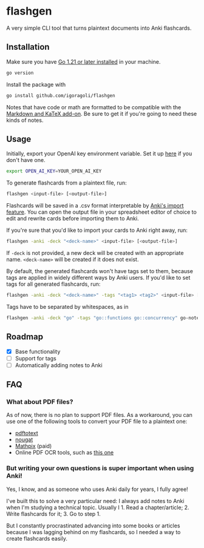 # flashgen

A very simple CLI tool that turns plaintext documents into Anki flashcards.

## Installation

Make sure you have [Go 1.21 or later installed](https://go.dev/doc/install) in your machine.

```bash
go version
```

Install the package with

```bash
go install github.com/igoragoli/flashgen
```

Notes that have code or math are formatted to be compatible with the [Markdown and KaTeX add-on](https://ankiweb.net/shared/info/1087328706). Be sure to get it if you're going to need these kinds of notes.

## Usage

Initially, export your OpenAI key environment variable. Set it up [here](https://platform.openai.com/docs/quickstart/step-2-setup-your-api-key) if you don't have one.

```bash
export OPEN_AI_KEY=YOUR_OPEN_AI_KEY
```

To generate flashcards from a plaintext file, run:

```bash
flashgen <input-file> [<output-file>]
```

Flashcards will be saved in a .csv format interpretable by [Anki's import feature](https://docs.ankiweb.net/importing/intro.html). You can open the output file in your spreadsheet editor of choice to edit and rewrite cards before importing them to Anki.

If you're sure that you'd like to import your cards to Anki right away, run:

```bash
flashgen -anki -deck "<deck-name>" <input-file> [<output-file>]
```

If `-deck` is not provided, a new deck will be created with an appropriate name. `<deck-name>` will be created if it does not exist.

By default, the generated flashcards won't have tags set to them, because tags are applied in widely different ways by Anki users. If you'd like to set tags for all generated flashcards, run:

```bash
flashgen -anki -deck "<deck-name>" -tags "<tag1> <tag2>" <input-file> [<output-file>]
```

Tags have to be separated by whitespaces, as in

```bash
flashgen -anki -deck "go" -tags "go::functions go::concurrency" go-notes.md go-flashcards.csv
```

## Roadmap

- [x] Base functionality
- [ ] Support for tags
- [ ] Automatically adding notes to Anki

## FAQ

### What about PDF files?

As of now, there is no plan to support PDF files. As a workaround, you can use one of the following tools to convert your PDF file to a plaintext one:

- [pdftotext](https://www.xpdfreader.com/pdftotext-man.html)
- [nougat](https://github.com/facebookresearch/nougat)
- [Mathpix](https://mathpix.com/) (paid)
- Online PDF OCR tools, such as [this one](https://tools.pdf24.org/en/ocr-pdf)

### But writing your own questions is super important when using Anki!

Yes, I know, and as someone who uses Anki daily for years, I fully agree! 

I've built this to solve a very particular need: I always add notes to Anki when I'm studying a technical topic. Usually I 1. Read a chapter/article; 2. Write flashcards for it; 3. Go to step 1. 

But I constantly procrastinated advancing into some books or articles because I was lagging behind on my flashcards, so I needed a way to create flashcards easily.